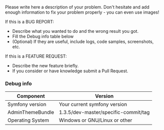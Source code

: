 Please write here a description of your problem. Don't hesitate and add enough
information to fix your problem properly - you can even use images!

If this is a BUG REPORT:

  * Describe what you wanted to do and the wrong result you got.
  * Fill the Debug info table below
  * (Optional) If they are useful, include logs, code samples, screenshots, etc.

If this is a FEATURE REQUEST:

  * Describe the new feature briefly.
  * If you consider or have knowledge submit a Pull Request.

### Debug info

| Component  | Version |
| ------------- | ------------- |
| Symfony version  | Your current symfony version  |
| AdminThemeBundle  | 1.3.5/dev-master/specific-commit/tag  |
| Operating System  | Windows or GNU/Linux or other  |
